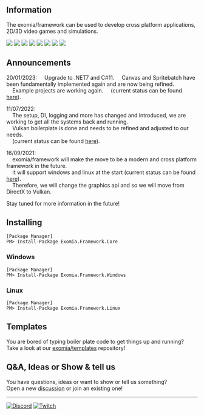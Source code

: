 ## Information

The exomia/framework can be used to develop cross platform applications, 2D/3D video games and simulations.

![](https://img.shields.io/github/issues-pr/exomia/framework.svg)
![](https://img.shields.io/github/issues/exomia/framework.svg)
![](https://img.shields.io/github/last-commit/exomia/framework.svg)
![](https://img.shields.io/github/contributors/exomia/framework.svg)
![](https://img.shields.io/github/commit-activity/y/exomia/framework.svg)
![](https://img.shields.io/github/languages/top/exomia/framework.svg)
![](https://img.shields.io/github/languages/count/exomia/framework.svg)
![](https://img.shields.io/github/license/exomia/framework.svg)

## Announcements

20/01/2023:
&nbsp;&nbsp;&nbsp;&nbsp;Upgrade to .NET7 and C#11.
&nbsp;&nbsp;&nbsp;&nbsp;Canvas and Spritebatch have been fundamentally implemented again and are now being refined.
&nbsp;&nbsp;&nbsp;&nbsp;Example projects are working again.
&nbsp;&nbsp;&nbsp;&nbsp;(current status can be found [here](https://github.com/exomia/framework/tree/feature/linux)).

11/07/2022:  
&nbsp;&nbsp;&nbsp;&nbsp;The setup, DI, logging and more has changed and introduced, we are working to get all the systems back and running.  
&nbsp;&nbsp;&nbsp;&nbsp;Vulkan boilerplate is done and needs to be refined and adjusted to our needs.  
&nbsp;&nbsp;&nbsp;&nbsp;(current status can be found [here](https://github.com/exomia/framework/tree/feature/linux)).  

16/09/2021:  
&nbsp;&nbsp;&nbsp;&nbsp;exomia/framework will make the move to be a modern and cross platform framework in the future.  
&nbsp;&nbsp;&nbsp;&nbsp;It will support windows and linux at the start (current status can be found [here](https://github.com/exomia/framework/tree/feature/linux)).  
&nbsp;&nbsp;&nbsp;&nbsp;Therefore, we will change the graphics api and so we will move from DirectX to Vulkan.  

Stay tuned for more information in the future!

## Installing

```shell
[Package Manager]
PM> Install-Package Exomia.Framework.Core
```

### Windows

```shell
[Package Manager]
PM> Install-Package Exomia.Framework.Windows
```

### Linux

```shell
[Package Manager]
PM> Install-Package Exomia.Framework.Linux
```

## Templates

You are bored of typing boiler plate code to get things up and running?  
Take a look at our [exomia/templates](https://github.com/exomia/templates) repository!

## Q&A, Ideas or Show & tell us

You have questions, ideas or want to show or tell us something?  
Open a new [discussion](https://github.com/exomia/framework/discussions) or join an existing one!
  
---
[![Discord](https://img.shields.io/discord/427640639732187136.svg?label=&logo=discord&logoColor=ffffff&color=7389D8&labelColor=6A7EC2)](https://discord.com/invite/ZFJXe6f)
[![Twitch](https://img.shields.io/twitch/status/exomia.svg?label=&logo=twitch&logoColor=ffffff&color=7389D8&labelColor=6A7EC2)](https://www.twitch.tv/exomia/about)
